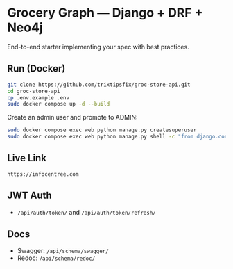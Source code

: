 # Grocery Graph — Django + DRF + Neo4j

End-to-end starter implementing your spec with best practices.

## Run (Docker)
```bash
git clone https://github.com/trixtipsfix/groc-store-api.git
cd groc-store-api
cp .env.example .env
sudo docker compose up -d --build
```
Create an admin user and promote to ADMIN:
```bash
sudo docker compose exec web python manage.py createsuperuser
sudo docker compose exec web python manage.py shell -c "from django.contrib.auth import get_user_model as g; U=g(); u=U.objects.get(is_superuser=True); u.role='ADMIN'; u.save(); print('Promoted to ADMIN')"
```
## Live Link
```
https://infocentree.com
```

## JWT Auth
- `/api/auth/token/` and `/api/auth/token/refresh/`

## Docs
- Swagger: `/api/schema/swagger/`
- Redoc: `/api/schema/redoc/`
